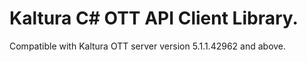 # Kaltura C# OTT API Client Library.
Compatible with Kaltura OTT server version 5.1.1.42962 and above.
